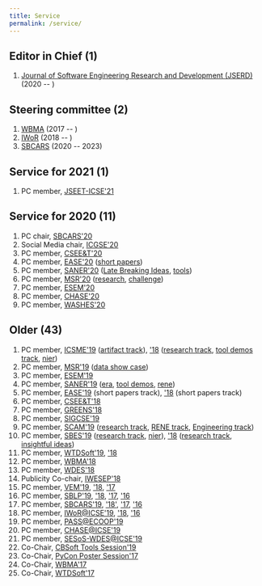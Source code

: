 ```yaml
---
title: Service
permalink: /service/
---
```


## Editor in Chief (1)
1. [Journal of Software Engineering Research and Development (JSERD)](https://sol.sbc.org.br/journals/index.php/jserd/) (2020 -- )

## Steering committee (2)
1. [WBMA](http://www.agilebrazil.com/2018/en/wbma2018/) (2017 -- )
1. [IWoR](https://iwor.github.io/iwor2018/) (2018 -- )
1. [SBCARS](https://sites.google.com/site/cesbcars/home) (2020 -- 2023)

## Service for 2021 (1)
1. PC member, [JSEET-ICSE'21](https://conf.researchr.org/track/icse-2021/icse-2021-Software-Engineering-and-Education-Track)

## Service for 2020 (11)
1. PC chair, [SBCARS'20](http://cbsoft2020.imd.ufrn.br/sbcars.php)
1. Social Media chair, [ICGSE'20](https://conf.researchr.org/home/icgse-2020)
1. PC member, [CSEE&T'20](https://ase.in.tum.de/cseet2020/)
1. PC member, [EASE'20](https://www.ntnu.edu/web/ease2020/home) ([short papers](https://www.ntnu.edu/web/ease2020/short-papers-and-artefacts-track))
1. PC member, [SANER'20](https://saner2020.csd.uwo.ca/) ([Late Breaking Ideas](https://saner2020.csd.uwo.ca/lbitrack), [tools](https://saner2020.csd.uwo.ca/tooltrack))
1. PC member, [MSR'20](https://2020.msrconf.org/track/msr-2020-papers) ([research](https://2020.msrconf.org/track/msr-2020-papers), [challenge](https://2020.msrconf.org/track/msr-2020-mining-challenge))
1. PC member, [ESEM'20](https://eseiw2020.di.uniba.it/esem_conf/)
1. PC member, [CHASE'20](http://www.chaseresearch.org/workshops/chase2020)
1. PC member, [WASHES'20](http://www2.sbc.org.br/csbc2020/5o-washes-workshop-sobre-aspectos-sociais-humanos-e-economicos-de-software/)

## Older (43)
1. PC member, [ICSME'19](https://icsme2019.github.io/) ([artifact track](https://icsme2019.github.io/cfp_artifacts_track.html)), ['18](http://icsme2018.github.io/) ([research track](https://icsme2018.github.io/cfp/ResearchTrackCFP.html), [tool demos track](https://icsme2018.github.io/cfp/ToolDemoTrackCFP.html), [nier](https://icsme2018.github.io/cfp/NIERTrackCFP.html))
1. PC member, [MSR'19](https://conf.researchr.org/home/msr-2019) ([data show case](https://2019.msrconf.org/track/msr-2019-Data-Showcase))
1. PC member, [ESEM'19](http://eseiw2019.com/esem/)
1. PC member, [SANER'19](https://saner2019.github.io/) ([era](https://saner2019.github.io/cfp/ERATrackCFP.html), [tool demos](https://saner2019.github.io/cfp/ToolTrack.html), [rene](https://saner2019.github.io/cfp/RENETrack.html))
1. PC member, [EASE'19](https://ease2019.org/call-for-short-papers/) (short papers track), ['18](http://ease2018.softwareinnovation.nz/) (short papers track)
1. PC member, [CSEE&T'18](http://hicss.hawaii.edu/tracks-52/software-engineering-education/)
1. PC member, [GREENS'18](http://greens.cs.vu.nl/)
1. PC member, [SIGCSE'19](https://sigcse2019.sigcse.org)
1. PC member, [SCAM'19](http://www.ieee-scam.org/2019/) ([research track](http://www.ieee-scam.org/2019/#call), [RENE track](http://www.ieee-scam.org/2019/#renecall), [Engineering track](http://www.ieee-scam.org/2019/#engcall))
1. PC member, [SBES'19](https://cbsoft2019.ufba.br/#/sbes) ([research track](https://cbsoft2019.ufba.br/#/sbesresearchtrack), [nier](https://cbsoft2019.ufba.br/#/sbesInsightfulideastrack)), ['18](http://cbsoft2018.icmc.usp.br/sbes.html) ([research track](http://cbsoft2018.icmc.usp.br/sbes.html#researchTrackSbes), [insightful ideas](http://cbsoft2018.icmc.usp.br/sbes.html#ideasTrackSbes))
1. PC member, [WTDSoft'19](http://cbsoft2019.ufba.br/#/wtdsoft), ['18](http://cbsoft2018.icmc.usp.br/#WTDSoft)
1. PC member, [WBMA'18](http://www.agilebrazil.com/2018/en/wbma2018/)
1. PC member, [WDES'18](http://wdes2018.icmc.usp.br/)
1. Publicity Co-chair, [IWESEP'18](https://iwesep2018.github.io/)
1. PC member, [VEM'19](https://vem2019.github.io/), ['18](http://vem2018.github.io/), ['17](http://vem2017.ufu.br/)
1. PC member, [SBLP'19](http://cbsoft2019.ufba.br/#/sblp), ['18](http://cbsoft2018.icmc.usp.br/sblp.html/), ['17](http://www.lia.ufc.br/~cbsoft2017/en/xxi-sblp/call-for-papers/), ['16](http://cbsoft.org/cbsoft2016/sblp2016)
1. PC member, [SBCARS'19](http://cbsoft2019.ufba.br/#/sbcars), ['18'](http://cbsoft2018.icmc.usp.br/sbcars.html), ['17](http://www.lia.ufc.br/~cbsoft2017/en/xi-sbcars/chamada-de-trabalhos/), ['16](http://cbsoft.org/cbsoft2016/sbcars2016)
1. PC member, [IWoR@ICSE'19](https://iwor.github.io/iwor2019), ['18](https://iwor.github.io/iwor2018/), ['16](http://www.softrefactoring.com/)
1. PC member, [PASS@ECOOP'19](https://2019.ecoop.org/home/PASS-ECOOP-2019)
1. PC member, [CHASE@ICSE'19](http://www.chaseresearch.org/workshops/chase2019)
1. PC member, [SESoS-WDES@ICSE'19](http://sesos-wdes-2019.icmc.usp.br/)
1. Co-Chair, [CBSoft Tools Session'19](http://cbsoft2019.ufba.br/#/toolssession)
1. Co-Chair, [PyCon Poster Session'17](https://us.pycon.org/2017/speaking/posters/)
1. Co-Chair, [WBMA'17](http://www.agilebrazil.com/2017/wbma/)
1. Co-Chair, [WTDSoft'17](www.lia.ufc.br/~cbsoft2017/cbsoft/wtdsoft/)
